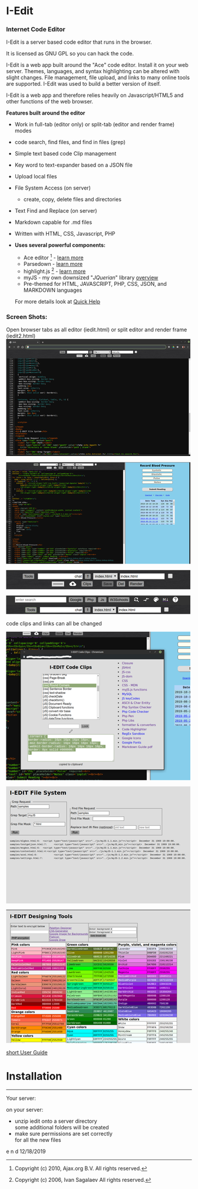 # I-Edit 

### Internet Code Editor

I-Edit is a server based code editor that runs in the browser.

It is licensed as GNU GPL so you can hack the code. 

I-Edit is a web app built around the "Ace" code editor. 
Install it on your web server. 
Themes, languages, and syntax highlighting can be altered with slight changes.
File management, file upload, and links to many online tools are supported.
I-Edit was used to build a better version of itself.

I-Edit is a web app and therefore relies heavily on Javascript/HTML5 and other functions of the web browser. 
  
**Features built around the editor**
  
* Work in full-tab (editor only) or split-tab (editor and render frame) modes
* code search, find files, and find in files (grep)
* Simple text based code Clip management
* Key word to text-expander based on a JSON file
* Upload local files
* File System Access (on server)
  * create, copy, delete files and directories
* Text Find and Replace (on server)
* Markdown capable for .md files

* Written with HTML, CSS, Javascript, PHP
* **Uses several powerful components:**
  * Ace editor [^1] - [learn more](https://ace.c9.io/ "Ace Editor Website")
  [^1]: Copyright (c) 2010, Ajax.org B.V. All rights reserved.
  * Parsedown - [learn more](https://github.com/erusev/parsedown/blob/master/README.md "Github")
  * highlight.js [^2] - [learn more](https://github.com/highlightjs/highlight.js "Github")
  [^2]: Copyright (c) 2006, Ivan Sagalaev All rights reserved.
  * myJS - my own downsized "_JQuerian_" library [overview](https://github.com/MLeidel/myJS "mldev.io")
  * Pre-themed for HTML, JAVASCRIPT, PHP, CSS, JSON, and MARKDOWN languages

  For more details look at [Quick Help](https://github.com/MLeidel/I-Edit/blob/master/ieditHelp.md)

### Screen Shots:

Open browser tabs as all editor (iedit.html) or split editor and render frame (iedit2.html)
![I-Edit](images/tabNOframe.png "All Editor")

![I-Edit](images/tabwframe.png "Split Editor/Frame")

![I-Edit](images/toolbar1.png "main navigation")

![I-Edit](images/toolbar2.png "tool navigation")

code clips and links can all be changed

![I-Edit](images/ClipsWindow.png "Clips")

![I-Edit](images/gfilesys.png "Grep & Find")

![I-Edit](images/designPage.png "Design Page")


[short User Guide](ieditHelp.md)


# Installation

---

Your server:
  
on your server:
  * unzip iedit onto a server directory  
    some additional folders will be created
  * make sure permissions are set correctly  
    for all the new files
        
e n d  12/18/2019

